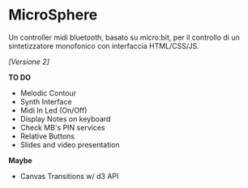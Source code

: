 # MicroSphere

Un controller midi bluetooth, basato su micro:bit, per il controllo di un sintetizzatore monofonico con interfaccia HTML/CSS/JS.

*[Versione 2]*

**TO DO**
- Melodic Contour
- Synth Interface 
- Midi In Led (On/Off)
- Display Notes on keyboard
- Check MB's PIN services
- Relative Buttons
- Slides and video presentation





**Maybe**
- Canvas Transitions w/ d3 API




